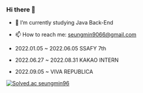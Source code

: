 ### Hi there 👋

- 🌱 I’m currently studying Java Back-End
- 📫 How to reach me: seungmin9066@gmail.com

- 2022.01.05 ~ 2022.06.05 SSAFY 7th
- 2022.06.27 ~ 2022.08.31 KAKAO INTERN
- 2022.09.05 ~ VIVA REPUBLICA

[![Solved.ac
seungmin96](http://mazassumnida.wtf/api/v2/generate_badge?boj=seungmin96)](https://solved.ac/seungmin96)
<!--
**Winmini/Winmini** is a ✨ _special_ ✨ repository because its `README.md` (this file) appears on your GitHub profile.

Here are some ideas to get you started:

- 🔭 I’m currently working on ...
- 🌱 I’m currently learning ...
- 👯 I’m looking to collaborate on ...
- 🤔 I’m looking for help with ...
- 💬 Ask me about ...
- 📫 How to reach me: ...
- 😄 Pronouns: ...
- ⚡ Fun fact: ...
-->

